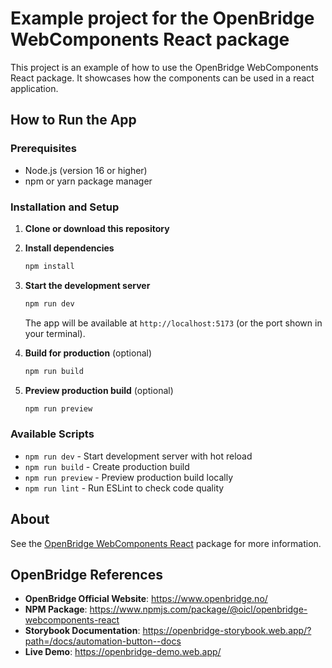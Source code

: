 # Example project for the OpenBridge WebComponents React package

This project is an example of how to use the OpenBridge WebComponents React package. It showcases how the components can be used in a react application.

## How to Run the App

### Prerequisites
- Node.js (version 16 or higher)
- npm or yarn package manager

### Installation and Setup

1. **Clone or download this repository**

2. **Install dependencies**
   ```bash
   npm install
   ```

3. **Start the development server**
   ```bash
   npm run dev
   ```
   The app will be available at `http://localhost:5173` (or the port shown in your terminal).

4. **Build for production** (optional)
   ```bash
   npm run build
   ```

5. **Preview production build** (optional)
   ```bash
   npm run preview
   ```

### Available Scripts

- `npm run dev` - Start development server with hot reload
- `npm run build` - Create production build
- `npm run preview` - Preview production build locally
- `npm run lint` - Run ESLint to check code quality

## About

See the [OpenBridge WebComponents React](https://www.npmjs.com/package/@oicl/openbridge-webcomponents-react) package for more information.

## OpenBridge References

- **OpenBridge Official Website**: https://www.openbridge.no/
- **NPM Package**: https://www.npmjs.com/package/@oicl/openbridge-webcomponents-react
- **Storybook Documentation**: https://openbridge-storybook.web.app/?path=/docs/automation-button--docs
- **Live Demo**: https://openbridge-demo.web.app/